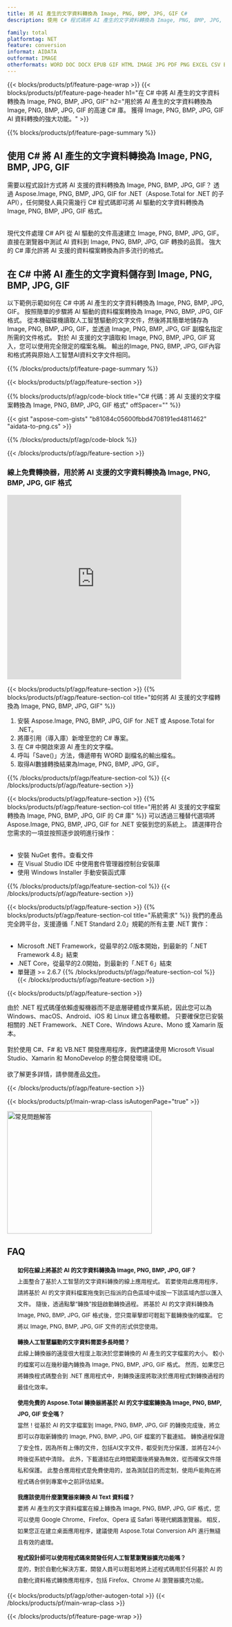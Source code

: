 ```yaml
---
title: 將 AI 產生的文字資料轉換為 Image, PNG, BMP, JPG, GIF C#
description: 使用 C# 程式碼將 AI 產生的文字資料轉換為 Image, PNG, BMP, JPG, GIF 格式。  使用 C# 將 AI 產生的文字資料儲存為 Image, PNG, BMP, JPG, GIF。

family: total
platformtag: NET
feature: conversion
informat: AIDATA
outformat: IMAGE
otherformats: WORD DOC DOCX EPUB GIF HTML IMAGE JPG PDF PNG EXCEL CSV BMP EMF MD MHTML ODS SVG TIFF TSV XLS XLSB XLSM XLSX XLT XLTM XLTX POWERPOINT ODP POT POTM POTX PPS PPSM PPSX PPT PPTM PPTX
---
```

{{< blocks/products/pf/feature-page-wrap >}}
{{< blocks/products/pf/feature-page-header h1="在 C# 中將 AI 產生的文字資料轉換為 Image, PNG, BMP, JPG, GIF" h2="用於將 AI 產生的文字資料轉換為 Image, PNG, BMP, JPG, GIF 的高速 C# 庫。  獲得 Image, PNG, BMP, JPG, GIF AI 資料轉換的強大功能。" >}}

{{% blocks/products/pf/feature-page-summary %}}


<h2>使用 C# 將 AI 產生的文字資料轉換為 Image, PNG, BMP, JPG, GIF</h2>

需要以程式設計方式將 AI 支援的資料轉換為 Image, PNG, BMP, JPG, GIF？  透過 Aspose.Image, PNG, BMP, JPG, GIF for .NET（Aspose.Total for .NET 的子 API），任何開發人員只需幾行 C# 程式碼即可將 AI 驅動的文字資料轉換為 Image, PNG, BMP, JPG, GIF 格式。<br /><br />

現代文件處理 C# API 從 AI 驅動的文件高速建立 Image, PNG, BMP, JPG, GIF。  直接在瀏覽器中測試 AI 資料到 Image, PNG, BMP, JPG, GIF 轉換的品質。  強大的 C# 庫允許將 AI 支援的資料檔案轉換為許多流行的格式。

<h2>在 C# 中將 AI 產生的文字資料儲存到 Image, PNG, BMP, JPG, GIF</h2>

以下範例示範如何在 C# 中將 AI 產生的文字資料轉換為 Image, PNG, BMP, JPG, GIF。  按照簡單的步驟將 AI 驅動的資料檔案轉換為 Image, PNG, BMP, JPG, GIF 格式。  從本機磁碟機讀取人工智慧驅動的文字文件，然後將其簡單地儲存為 Image, PNG, BMP, JPG, GIF，並透過 Image, PNG, BMP, JPG, GIF 副檔名指定所需的文件格式。  對於 AI 支援的文字讀取和 Image, PNG, BMP, JPG, GIF 寫入，您可以使用完全限定的檔案名稱。  輸出的Image, PNG, BMP, JPG, GIF內容和格式將與原始人工智慧AI資料文字文件相同。

{{% /blocks/products/pf/feature-page-summary %}}

{{< blocks/products/pf/agp/feature-section >}}

{{% blocks/products/pf/agp/code-block title="C# 代碼：將 AI 支援的文字檔案轉換為 Image, PNG, BMP, JPG, GIF 格式" offSpacer="" %}}

{{< gist "aspose-com-gists" "b81084c05600fbbd4708191ed4811462" "aidata-to-png.cs" >}}

{{% /blocks/products/pf/agp/code-block %}}

{{< /blocks/products/pf/agp/feature-section >}}

<div class="container-fluid agp-content bg-white aboutfile box-1 vh100 section nopbtm">
<div class=container>
<div class=row>
<div class="demobox tc col-md-12 padding-0">

<h3>線上免費轉換器，用於將 AI 支援的文字資料轉換為 Image, PNG, BMP, JPG, GIF 格式</h3>

<iframe style="border: none; height: 426px;" scrolling="no" src="https://total-conversion-app-65z5r2lp.qa.k8s.dynabic.com/?to=png&from=txt" id="child-iframe" width="80%"></iframe>

</div></div>
</div></div>

{{< blocks/products/pf/agp/feature-section >}}
{{% blocks/products/pf/agp/feature-section-col title="如何將 AI 支援的文字檔轉換為 Image, PNG, BMP, JPG, GIF" %}}

1. 安裝 Aspose.Image, PNG, BMP, JPG, GIF for .NET 或 Aspose.Total for .NET。
1. 將庫引用（導入庫）新增至您的 C# 專案。
1. 在 C# 中開啟來源 AI 產生的文字檔。
1. 呼叫「Save()」方法，傳遞帶有 WORD 副檔名的輸出檔名。
1. 取得AI數據轉換結果為Image, PNG, BMP, JPG, GIF。

{{% /blocks/products/pf/agp/feature-section-col %}}
{{< /blocks/products/pf/agp/feature-section >}}

{{< blocks/products/pf/agp/feature-section >}}
{{% blocks/products/pf/agp/feature-section-col title="用於將 AI 支援的文字檔案轉換為 Image, PNG, BMP, JPG, GIF 的 C# 庫" %}}
可以透過三種替代選項將 Aspose.Image, PNG, BMP, JPG, GIF for .NET 安裝到您的系統上。  請選擇符合您需求的一項並按照逐步說明進行操作：<br /><br />

- 安裝 NuGet 套件。查看文件
- 在 Visual Studio IDE 中使用套件管理器控制台安裝庫
- 使用 Windows Installer 手動安裝函式庫

{{% /blocks/products/pf/agp/feature-section-col %}}
{{< /blocks/products/pf/agp/feature-section >}}

{{< blocks/products/pf/agp/feature-section >}}
{{% blocks/products/pf/agp/feature-section-col title="系統需求" %}}
我們的產品完全跨平台，支援遵循「.NET Standard 2.0」規範的所有主要 .NET 實作：<br /><br />

- Microsoft .NET Framework，從最早的2.0版本開始，到最新的「.NET Framework 4.8」結束
- .NET Core，從最早的2.0開始，到最新的「.NET 6」結束
- 單聲道 >= 2.6.7
{{% /blocks/products/pf/agp/feature-section-col %}}
{{< /blocks/products/pf/agp/feature-section >}}

{{< blocks/products/pf/agp/feature-section >}}

由於 .NET 程式碼僅依賴虛擬機器而不是底層硬體或作業系統，因此您可以為 Windows、macOS、Android、iOS 和 Linux 建立各種軟體。  只要確保您已安裝相關的 .NET Framework、.NET Core、Windows Azure、Mono 或 Xamarin 版本。<br /><br />
對於使用 C#、F# 和 VB.NET 開發應用程序，我們建議使用 Microsoft Visual Studio、Xamarin 和 MonoDevelop 的整合開發環境 IDE。
<br /><br />
欲了解更多詳情，請參閱產品[文件](https://docs.aspose.com/total/net/)。

{{< /blocks/products/pf/agp/feature-section >}}


{{< blocks/products/pf/main-wrap-class isAutogenPage="true" >}}

<style>.howtolist li{margin-right: 0!important;line-height: 26px;position: relative;margin-bottom: 10px;font-size: 13px;list-style-type: none;}</style>
<div class="col-md-12 tl bg-gray-dark howtolist section">
  <a class="anchor" name="faqpage"></a>
  <div class="container tl dflex" itemscope="" itemtype="https://schema.org/FAQPage">
      <div class="col-md-4 howtosectiongfx">
          <img class="social-panel-hide-on-mobile" src="https://www.groupdocs.cloud/templates/brand/images/groupdocs/conversion/groupdocs_conversion-brand.png" alt="常見問題解答" width="335" height="283">
      </div>
      <div class="howtosection col-md-8">
          <div>
              <h2>FAQ</h2>
              <ul>
                  <li itemscope="" itemprop="mainEntity" itemtype="https://schema.org/Question">
                      <div>
                          <span itemprop="name"><b>如何在線上將基於 AI 的文字資料轉換為 Image, PNG, BMP, JPG, GIF？</b></span>
                      </div>
                      <div itemscope="" itemprop="acceptedAnswer" itemtype="https://schema.org/Answer">
                          <span itemprop="text">上面整合了基於人工智慧的文字資料轉換的線上應用程式。  若要使用此應用程序，請將基於 AI 的文字資料檔案拖曳到已指派的白色區域中或按一下該區域內部以匯入文件。  隨後，透過點擊“轉換”按鈕啟動轉換過程。  將基於 AI 的文字資料轉換為 Image, PNG, BMP, JPG, GIF 格式後，您只需單擊即可輕鬆下載轉換後的檔案。  它將以 Image, PNG, BMP, JPG, GIF 文件的形式供您使用。</span>
                      </div>
                  </li>
                  <li itemscope="" itemprop="mainEntity" itemtype="https://schema.org/Question">
                      <div>
                          <span itemprop="name"><b>轉換人工智慧驅動的文字資料需要多長時間？</b></span>
                      </div>
                      <div itemscope="" itemprop="acceptedAnswer" itemtype="https://schema.org/Answer">
                          <span itemprop="text">此線上轉換器的速度很大程度上取決於您要轉換的 AI 產生的文字檔案的大小。  較小的檔案可以在幾秒鐘內轉換為 Image, PNG, BMP, JPG, GIF 格式。  然而，如果您已將轉換程式碼整合到 .NET 應用程式中，則轉換速度將取決於應用程式對轉換過程的最佳化效率。</span>
                      </div>
                  </li>
                  <li itemscope="" itemprop="mainEntity" itemtype="https://schema.org/Question">
                      <div>
                          <span itemprop="name"><b>使用免費的 Aspose.Total 轉換器將基於 AI 的文字檔案轉換為 Image, PNG, BMP, JPG, GIF 安全嗎？</b></span>
                      </div>
                      <div itemscope="" itemprop="acceptedAnswer" itemtype="https://schema.org/Answer">
                          <span itemprop="text">當然！從基於 AI 的文字檔案到 Image, PNG, BMP, JPG, GIF 的轉換完成後，將立即可以存取新轉換的 Image, PNG, BMP, JPG, GIF 檔案的下載連結。  轉換過程保證了安全性，因為所有上傳的文件，包括AI文字文件，都受到充分保護，並將在24小時後從系統中清除。  此外，下載連結在此時間範圍後將變為無效，從而確保文件隱私和保護。  此整合應用程式是免費使用的，並為測試目的而定制，使用戶能夠在將程式碼合併到專案中之前評估結果。</span>
                      </div>
                  </li>                 
                  <li itemscope="" itemprop="mainEntity" itemtype="https://schema.org/Question">
                      <div>
                          <span itemprop="name"><b>我應該使用什麼瀏覽器來轉換 AI Text 資料檔？</b></span>
                      </div>
                      <div itemscope="" itemprop="acceptedAnswer" itemtype="https://schema.org/Answer">
                          <span itemprop="text">要將 AI 產生的文字資料檔案在線上轉換為 Image, PNG, BMP, JPG, GIF 格式，您可以使用 Google Chrome、Firefox、Opera 或 Safari 等現代網路瀏覽器。  相反，如果您正在建立桌面應用程序，建議使用 Aspose.Total Conversion API 進行無縫且有效的處理。</span>
                      </div>
                  </li>
		 <li itemscope="" itemprop="mainEntity" itemtype="https://schema.org/Question">
                      <div>
                          <span itemprop="name"><b>程式設計師可以使用程式碼來開發任何人工智慧瀏覽器擴充功能嗎？</b></span>
                      </div>
                      <div itemscope="" itemprop="acceptedAnswer" itemtype="https://schema.org/Answer">
                          <span itemprop="text">是的，對於自動化解決方案，開發人員可以輕鬆地將上述程式碼用於任何基於 AI 的自動化資料格式轉換應用程序，包括 Firefox、Chrome AI 瀏覽器擴充功能。</span>
                      </div>
                  </li>
              </ul>
          </div>
      </div>
  </div>

{{< blocks/products/pf/agp/other-autogen-total >}}
{{< /blocks/products/pf/main-wrap-class >}}

{{< /blocks/products/pf/feature-page-wrap >}}